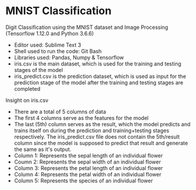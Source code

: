 # MNIST Classification
Digit Classification using the MNIST dataset and Image Processing (Tensorflow 1.12.0 and Python 3.6.6)

- Editor used: Sublime Text 3
- Shell used to run the code: Git Bash
- Libraries used: Pandas, Numpy & Tensorflow
- iris.csv is the main dataset, which is used for the training and testing stages of the model
- iris_predict.csv is the prediction dataset, which is used as input for the prediction stage of the model after the training and testing stages are completed

Insight on iris.csv
- There are a total of 5 columns of data
- The first 4 columns serve as the features for the model
- The last (5th) column serves as the result, which the model predicts and trains itself on during the prediction and training+testing stages respectively. The iris_predict.csv file does not contain the 5th/result column since the model is supposed to predict that result and generate the same as it's output.
- Column 1: Represents the sepal length of an individual flower
- Coumn 2: Represents the sepal width of an individual flower
- Column 3: Represents the petal length of an individual flower
- Column 4: Represents the petal width of an individual flower
- Column 5: Represents the species of an individual flower

